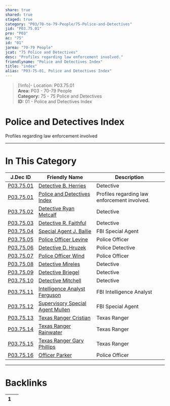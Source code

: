 ```yaml
---  
share: true  
shared: true  
staged: true  
category: "P03/70-to-79-People/75-Police-and-Detectives"  
jid: "P03.75.01"  
pro: "P03"  
ac: "75"  
id: "01"  
jarea: "70-79 People"  
jcat: "75 Police and Detectives"  
desc: "Profiles regarding law enforcement involved."  
friendlyname: "Police and Detectives Index"  
title: "index"  
alias: "P03-75-01, Police and Detectives Index"  
---  
```

>[!info]- Location: P03.75.01  
>**Area:** P03 - 70-79 People  
>**Category:** 75 - 75 Police and Detectives  
>**ID:** 01 - Police and Detectives Index  
  
# Police and Detectives Index  
  
Profiles regarding law enforcement involved  
   
  
  
---  
# In This Category  
  
| J.Dec ID                                                                                                                 | Friendly Name                                                                                                                                   | Description                                  |  
| ------------------------------------------------------------------------------------------------------------------------ | ----------------------------------------------------------------------------------------------------------------------------------------------- | -------------------------------------------- |  
| [P03.75.01](./01-Detective-Herries.md)                | [Detective B. Herries](./01-Detective-Herries.md)                            | Detective                                    |  
| [P03.75.01](index.md)                               | [Police and Detectives Index](index.md)                                    | Profiles regarding law enforcement involved. |  
| [P03.75.02](./02-Detective-Metcalf.md)                | [Detective Ryan Metcalf](./02-Detective-Metcalf.md)                          | Detective                                    |  
| [P03.75.03](./03-Detective-Faithful.md)               | [Detective R. Faithful](./03-Detective-Faithful.md)                          | Detective                                    |  
| [P03.75.04](./04-Special-Agent-Ballie.md)             | [Special Agent J. Ballie](./04-Special-Agent-Ballie.md)                      | FBI Special Agent                            |  
| [P03.75.05](./05-Police-Officer-Levine.md)            | [Police Officer Levine](./05-Police-Officer-Levine.md)                       | Police Officer                               |  
| [P03.75.06](./06-Detective-D-Hruzek.md)               | [Detective D. Hruzek](./06-Detective-D-Hruzek.md)                            | Police Detective                             |  
| [P03.75.07](./07-Police-Officer-Wind.md)              | [Police Officer Wind](./07-Police-Officer-Wind.md)                           | Police Officer                               |  
| [P03.75.08](./08-Detective-Mireles.md)                | [Detective Mireles](./08-Detective-Mireles.md)                               | Detective                                    |  
| [P03.75.09](./09-Detective-Briegel.md)                | [Detective Briegel](./09-Detective-Briegel.md)                               | Detective                                    |  
| [P03.75.10](./10-Detective-Mitchell.md)               | [Detective Mitchell](./10-Detective-Mitchell.md)                             | Detective                                    |  
| [P03.75.11](./11-Intelligence-Analyst-Ferguson.md)    | [Intelligence Analyst Ferguson](./11-Intelligence-Analyst-Ferguson.md)       | FBI Intelligence Analyst                     |  
| [P03.75.12](./12-Supervisory-Special-Agent-Mullen.md) | [Supervisory Special Agent Mullen](./12-Supervisory-Special-Agent-Mullen.md) | FBI Special Agent                            |  
| [P03.75.13](./13-Texas-Ranger-Cristian.md)            | [Texas Ranger Cristian](./13-Texas-Ranger-Cristian.md)                       | Texas Ranger                                 |  
| [P03.75.14](./14-Texas-Ranger-Rainwater.md)           | [Texas Ranger Rainwater](./14-Texas-Ranger-Rainwater.md)                     | Texas Ranger                                 |  
| [P03.75.15](./15-Texas-Ranger-Gary-Phillips.md)       | [Texas Ranger Gary Phillips](./15-Texas-Ranger-Gary-Phillips.md)             | Texas Ranger                                 |  
| [P03.75.16](./16-Officer-Parker.md)                   | [Officer Parker](./16-Officer-Parker.md)                                     | Police Officer                               |  
  
  
---  
# Backlinks  
<div><table class="dataview table-view-table"><thead class="table-view-thead"><tr class="table-view-tr-header"><th class="table-view-th"><span></span><span class="dataview small-text">1</span></th><th class="table-view-th"><span></span></th></tr></thead><tbody class="table-view-tbody"></tbody></table></div>